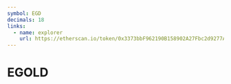 ```yaml
---
symbol: EGD
decimals: 18
links:
  - name: explorer
    url: https://etherscan.io/token/0x3373bbF962190B158902A27Fbc2d9277A05b10Ab
---
```


# EGOLD
